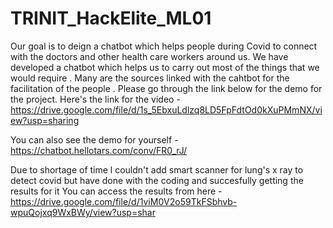 # TRINIT_HackElite_ML01
Our goal is to deign a chatbot which helps people during Covid to connect with the doctors and other health care workers around us. We have developed a chatbot which helps us to carry out most of the things that we would require . Many are the sources linked with the cahtbot for the facilitation of the people . Please go through the link below for the demo for the project. 
Here's the link for the video - 
https://drive.google.com/file/d/1s_5EbxuLdlzq8LD5FpFdtOd0kXuPMmNX/view?usp=sharing

You can also see the demo for yourself - 
https://chatbot.hellotars.com/conv/FR0_rJ/

Due to shortage of time l couldn't add smart scanner for lung's x ray to detect covid but have done with the coding and succesfully getting the results for it 
You can access the results from here - 
https://drive.google.com/file/d/1viM0V2o59TkFSbhvb-wpuQojxq9WxBWy/view?usp=shar

